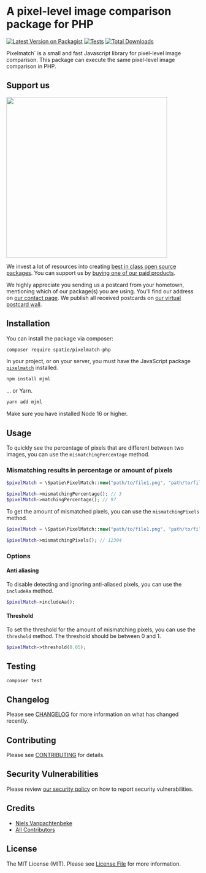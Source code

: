 # A pixel-level image comparison package for PHP

[![Latest Version on Packagist](https://img.shields.io/packagist/v/spatie/pixelmatch-php.svg?style=flat-square)](https://packagist.org/packages/spatie/pixelmatch-php)
[![Tests](https://img.shields.io/github/actions/workflow/status/spatie/pixelmatch-php/run-tests.yml?branch=main&label=tests&style=flat-square)](https://github.com/spatie/pixelmatch-php/actions/workflows/run-tests.yml)
[![Total Downloads](https://img.shields.io/packagist/dt/spatie/pixelmatch-php.svg?style=flat-square)](https://packagist.org/packages/spatie/pixelmatch-php)

Pixelmatch` is a small and fast Javascript library for pixel-level image comparison.
This package can execute the same pixel-level image comparison in PHP.

## Support us

[<img src="https://github-ads.s3.eu-central-1.amazonaws.com/pixelmatch-php.jpg?t=1" width="419px" />](https://spatie.be/github-ad-click/pixelmatch-php)

We invest a lot of resources into creating [best in class open source packages](https://spatie.be/open-source). You can support us by [buying one of our paid products](https://spatie.be/open-source/support-us).

We highly appreciate you sending us a postcard from your hometown, mentioning which of our package(s) you are using. You'll find our address on [our contact page](https://spatie.be/about-us). We publish all received postcards on [our virtual postcard wall](https://spatie.be/open-source/postcards).

## Installation

You can install the package via composer:

```bash
composer require spatie/pixelmatch-php
```

In your project, or on your server, you must have the JavaScript package [`pixelmatch`](https://github.com/mapbox/pixelmatch) installed.

```bash
npm install mjml
```

... or Yarn.

```bash
yarn add mjml
```

Make sure you have installed Node 16 or higher.

## Usage

To quickly see the percentage of pixels that are different between two images, you can use the `mismatchingPercentage` method.

### Mismatching results in percentage or amount of pixels

```php
$pixelMatch = \Spatie\PixelMatch::new("path/to/file1.png", "path/to/file2.png");

$pixelMatch->mismatchingPercentage(); // 3
$pixelMatch->matchingPercentage(); // 97
```

To get the amount of mismatched pixels, you can use the `mismatchingPixels` method.

```php
$pixelMatch = \Spatie\PixelMatch::new("path/to/file1.png", "path/to/file2.png");

$pixelMatch->mismatchingPixels(); // 12304
```

### Options

#### Anti aliasing
To disable detecting and ignoring anti-aliased pixels, you can use the `includeAa` method.

```php
$pixelMatch->includeAa();
```

#### Threshold
To set the threshold for the amount of mismatching pixels, you can use the `threshold` method.
The threshold should be between 0 and 1.

```php
$pixelMatch->threshold(0.05);
```


## Testing

```bash
composer test
```

## Changelog

Please see [CHANGELOG](CHANGELOG.md) for more information on what has changed recently.

## Contributing

Please see [CONTRIBUTING](https://github.com/spatie/.github/blob/main/CONTRIBUTING.md) for details.

## Security Vulnerabilities

Please review [our security policy](../../security/policy) on how to report security vulnerabilities.

## Credits

- [Niels Vanpachtenbeke](https://github.com/nielsvanpach)
- [All Contributors](../../contributors)

## License

The MIT License (MIT). Please see [License File](LICENSE.md) for more information.
